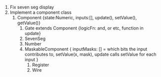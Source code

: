 1. Fix seven seg display
2. Implement a component class
    1. Component {state:Numeric, inputs:[], update(), setValue(), getValue()}
        1. Gate extends Component {logicFn: and, or etc, function in update}
        2. SevenSeg
        3. Number
        4. MaskableComponent { inputMasks: [] = which bits the input contributes to, setValue(x, mask), update calls setValue for each input }
            1. Register
            2. Wire